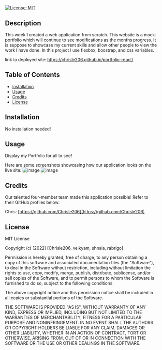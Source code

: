 # <portfolio-react>

[![License: MIT](https://img.shields.io/badge/License-MIT-yellow.svg)](https://opensource.org/licenses/MIT)

## Description

This week I created a web application from scratch. This website is a mock-portfolio which will continue to see modifications as the months progress. It is suppose to showcase my current skills and allow other people to view the work I have done. In this project I use flexbox, boostrap, and css variables.

link to deployed site: https://chrisle206.github.io/portfolio-react/


## Table of Contents

- [Installation](#installation)
- [Usage](#usage)
- [Credits](#credits)
- [License](#license)

## Installation
No installation needed!

## Usage

Display my Portfolio for all to see!

Here are some screenshots showcasing how our application looks on the live site:
![image](https://user-images.githubusercontent.com/89957990/156710990-426c86f6-2b8f-4e85-92e4-69ba3764d317.png)
![image](https://user-images.githubusercontent.com/89957990/156711021-866a8bac-6c48-45b9-b1e5-04fb9e3da562.png)





## Credits

Our talented four-member team made this application possible! Refer to their GitHub profiles below:

Chris: [https://github.com/Chrisle206](https://github.com/Chrisle206)


## License

MIT License

Copyright (c) [2022] [Chrisle206, velkyam, shnala, rabrigo]

Permission is hereby granted, free of charge, to any person obtaining a copy
of this software and associated documentation files (the "Software"), to deal
in the Software without restriction, including without limitation the rights
to use, copy, modify, merge, publish, distribute, sublicense, and/or sell
copies of the Software, and to permit persons to whom the Software is
furnished to do so, subject to the following conditions:

The above copyright notice and this permission notice shall be included in all
copies or substantial portions of the Software.

THE SOFTWARE IS PROVIDED "AS IS", WITHOUT WARRANTY OF ANY KIND, EXPRESS OR
IMPLIED, INCLUDING BUT NOT LIMITED TO THE WARRANTIES OF MERCHANTABILITY,
FITNESS FOR A PARTICULAR PURPOSE AND NONINFRINGEMENT. IN NO EVENT SHALL THE
AUTHORS OR COPYRIGHT HOLDERS BE LIABLE FOR ANY CLAIM, DAMAGES OR OTHER
LIABILITY, WHETHER IN AN ACTION OF CONTRACT, TORT OR OTHERWISE, ARISING FROM,
OUT OF OR IN CONNECTION WITH THE SOFTWARE OR THE USE OR OTHER DEALINGS IN THE
SOFTWARE.

